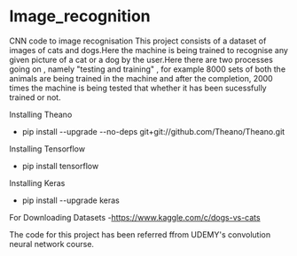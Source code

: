 # Image_recognition
CNN code to image recognisation
This project consists of a dataset of images of cats and dogs.Here the machine is being trained to recognise 
any given picture of a cat or a dog by the user.Here there are two processes going on , namely "testing and training" , for 
example 8000 sets of both the animals are being trained in the machine and after the completion, 2000 times the machine 
is being tested that whether it has been sucessfully trained or not.

 Installing Theano
- pip install --upgrade --no-deps git+git://github.com/Theano/Theano.git

 Installing Tensorflow
- pip install tensorflow

 Installing Keras
- pip install --upgrade keras

 For Downloading Datasets
-https://www.kaggle.com/c/dogs-vs-cats


The code for this project has been referred ffrom UDEMY's convolution neural network course.
